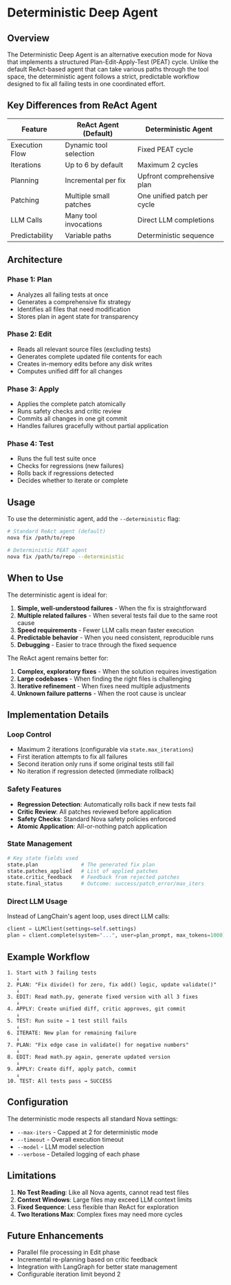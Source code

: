 # Deterministic Deep Agent

## Overview

The Deterministic Deep Agent is an alternative execution mode for Nova that implements a structured Plan-Edit-Apply-Test (PEAT) cycle. Unlike the default ReAct-based agent that can take various paths through the tool space, the deterministic agent follows a strict, predictable workflow designed to fix all failing tests in one coordinated effort.

## Key Differences from ReAct Agent

| Feature | ReAct Agent (Default) | Deterministic Agent |
|---------|----------------------|-------------------|
| Execution Flow | Dynamic tool selection | Fixed PEAT cycle |
| Iterations | Up to 6 by default | Maximum 2 cycles |
| Planning | Incremental per fix | Upfront comprehensive plan |
| Patching | Multiple small patches | One unified patch per cycle |
| LLM Calls | Many tool invocations | Direct LLM completions |
| Predictability | Variable paths | Deterministic sequence |

## Architecture

### Phase 1: Plan
- Analyzes all failing tests at once
- Generates a comprehensive fix strategy
- Identifies all files that need modification
- Stores plan in agent state for transparency

### Phase 2: Edit
- Reads all relevant source files (excluding tests)
- Generates complete updated file contents for each
- Creates in-memory edits before any disk writes
- Computes unified diff for all changes

### Phase 3: Apply
- Applies the complete patch atomically
- Runs safety checks and critic review
- Commits all changes in one git commit
- Handles failures gracefully without partial application

### Phase 4: Test
- Runs the full test suite once
- Checks for regressions (new failures)
- Rolls back if regressions detected
- Decides whether to iterate or complete

## Usage

To use the deterministic agent, add the `--deterministic` flag:

```bash
# Standard ReAct agent (default)
nova fix /path/to/repo

# Deterministic PEAT agent
nova fix /path/to/repo --deterministic
```

## When to Use

The deterministic agent is ideal for:

1. **Simple, well-understood failures** - When the fix is straightforward
2. **Multiple related failures** - When several tests fail due to the same root cause
3. **Speed requirements** - Fewer LLM calls mean faster execution
4. **Predictable behavior** - When you need consistent, reproducible runs
5. **Debugging** - Easier to trace through the fixed sequence

The ReAct agent remains better for:

1. **Complex, exploratory fixes** - When the solution requires investigation
2. **Large codebases** - When finding the right files is challenging
3. **Iterative refinement** - When fixes need multiple adjustments
4. **Unknown failure patterns** - When the root cause is unclear

## Implementation Details

### Loop Control
- Maximum 2 iterations (configurable via `state.max_iterations`)
- First iteration attempts to fix all failures
- Second iteration only runs if some original tests still fail
- No iteration if regression detected (immediate rollback)

### Safety Features
- **Regression Detection**: Automatically rolls back if new tests fail
- **Critic Review**: All patches reviewed before application
- **Safety Checks**: Standard Nova safety policies enforced
- **Atomic Application**: All-or-nothing patch application

### State Management
```python
# Key state fields used
state.plan              # The generated fix plan
state.patches_applied   # List of applied patches
state.critic_feedback   # Feedback from rejected patches
state.final_status      # Outcome: success/patch_error/max_iters
```

### Direct LLM Usage
Instead of LangChain's agent loop, uses direct LLM calls:
```python
client = LLMClient(settings=self.settings)
plan = client.complete(system="...", user=plan_prompt, max_tokens=1000)
```

## Example Workflow

```
1. Start with 3 failing tests
   ↓
2. PLAN: "Fix divide() for zero, fix add() logic, update validate()"
   ↓
3. EDIT: Read math.py, generate fixed version with all 3 fixes
   ↓
4. APPLY: Create unified diff, critic approves, git commit
   ↓
5. TEST: Run suite → 1 test still fails
   ↓
6. ITERATE: New plan for remaining failure
   ↓
7. PLAN: "Fix edge case in validate() for negative numbers"
   ↓
8. EDIT: Read math.py again, generate updated version
   ↓
9. APPLY: Create diff, apply patch, commit
   ↓
10. TEST: All tests pass → SUCCESS
```

## Configuration

The deterministic mode respects all standard Nova settings:
- `--max-iters` - Capped at 2 for deterministic mode
- `--timeout` - Overall execution timeout
- `--model` - LLM model selection
- `--verbose` - Detailed logging of each phase

## Limitations

1. **No Test Reading**: Like all Nova agents, cannot read test files
2. **Context Windows**: Large files may exceed LLM context limits
3. **Fixed Sequence**: Less flexible than ReAct for exploration
4. **Two Iterations Max**: Complex fixes may need more cycles

## Future Enhancements

- Parallel file processing in Edit phase
- Incremental re-planning based on critic feedback
- Integration with LangGraph for better state management
- Configurable iteration limit beyond 2